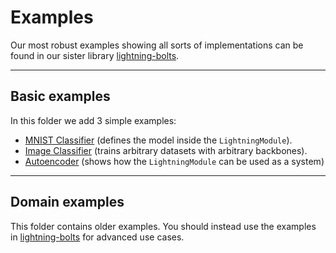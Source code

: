 # Examples
Our most robust examples showing all sorts of implementations
can be found in our sister library [lightning-bolts](https://lightning-bolts.readthedocs.io/en/latest/convolutional.html#gpt-2).

---

## Basic examples
In this folder we add 3 simple examples:

* [MNIST Classifier](https://github.com/PyTorchLightning/pytorch-lightning/blob/master/pl_examples/basic_examples/simple_image_classifier.py) (defines the model inside the `LightningModule`).
* [Image Classifier](https://github.com/PyTorchLightning/pytorch-lightning/blob/master/pl_examples/basic_examples/backbone_image_classifier.py) (trains arbitrary datasets with arbitrary backbones).
* [Autoencoder](https://github.com/PyTorchLightning/pytorch-lightning/blob/master/pl_examples/basic_examples/autoencoder.py) (shows how the `LightningModule` can be used as a system)

---

## Domain examples
This folder contains older examples. You should instead use the examples
in [lightning-bolts](https://lightning-bolts.readthedocs.io/en/latest/convolutional.html#gpt-2)
for advanced use cases.
